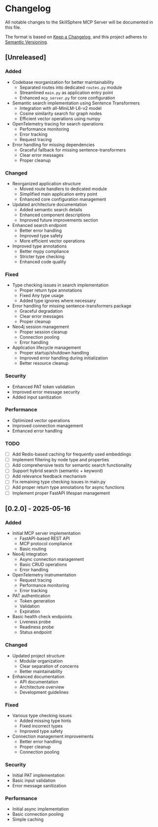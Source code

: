 <!-- markdownlint-disable MD024 -->
# Changelog

All notable changes to the SkillSphere MCP Server will be documented in this file.

The format is based on [Keep a Changelog](https://keepachangelog.com/en/1.0.0/),
and this project adheres to [Semantic Versioning](https://semver.org/spec/v2.0.0.html).

## [Unreleased]

### Added

- Codebase reorganization for better maintainability
  - Separated routes into dedicated `routes.py` module
  - Streamlined `main.py` as application entry point
  - Enhanced `mcp_server.py` for core configuration
- Semantic search implementation using Sentence Transformers
  - Integration with all-MiniLM-L6-v2 model
  - Cosine similarity search for graph nodes
  - Efficient vector operations using numpy
- OpenTelemetry tracing for search operations
  - Performance monitoring
  - Error tracking
  - Request tracing
- Error handling for missing dependencies
  - Graceful fallback for missing sentence-transformers
  - Clear error messages
  - Proper cleanup

### Changed

- Reorganized application structure
  - Moved route handlers to dedicated module
  - Simplified main application entry point
  - Enhanced core configuration management
- Updated architecture documentation
  - Added semantic search details
  - Enhanced component descriptions
  - Improved future improvements section
- Enhanced search endpoint
  - Better error handling
  - Improved type safety
  - More efficient vector operations
- Improved type annotations
  - Better mypy compliance
  - Stricter type checking
  - Enhanced code quality

### Fixed

- Type checking issues in search implementation
  - Proper return type annotations
  - Fixed Any type usage
  - Added type ignores where necessary
- Error handling for missing sentence-transformers package
  - Graceful degradation
  - Clear error messages
  - Proper cleanup
- Neo4j session management
  - Proper session cleanup
  - Connection pooling
  - Error handling
- Application lifecycle management
  - Proper startup/shutdown handling
  - Improved error handling during initialization
  - Better resource cleanup

### Security

- Enhanced PAT token validation
- Improved error message security
- Added input sanitization

### Performance

- Optimized vector operations
- Improved connection management
- Enhanced error handling

### TODO

- [ ] Add Redis-based caching for frequently used embeddings
- [ ] Implement filtering by node type and properties
- [ ] Add comprehensive tests for semantic search functionality
- [ ] Support hybrid search (semantic + keyword)
- [ ] Add relevance feedback mechanism
- [ ] Fix remaining type checking issues in main.py
- [ ] Add proper return type annotations for async functions
- [ ] Implement proper FastAPI lifespan management

## [0.2.0] - 2025-05-16

### Added

- Initial MCP server implementation
  - FastAPI-based REST API
  - MCP protocol compliance
  - Basic routing
- Neo4j integration
  - Async connection management
  - Basic CRUD operations
  - Error handling
- OpenTelemetry instrumentation
  - Request tracing
  - Performance monitoring
  - Error tracking
- PAT authentication
  - Token generation
  - Validation
  - Expiration
- Basic health check endpoints
  - Liveness probe
  - Readiness probe
  - Status endpoint

### Changed

- Updated project structure
  - Modular organization
  - Clear separation of concerns
  - Better maintainability
- Enhanced documentation
  - API documentation
  - Architecture overview
  - Development guidelines

### Fixed

- Various type checking issues
  - Added missing type hints
  - Fixed incorrect types
  - Improved type safety
- Connection management improvements
  - Better error handling
  - Proper cleanup
  - Connection pooling

### Security

- Initial PAT implementation
- Basic input validation
- Error message sanitization

### Performance

- Initial async implementation
- Basic connection pooling
- Simple caching
